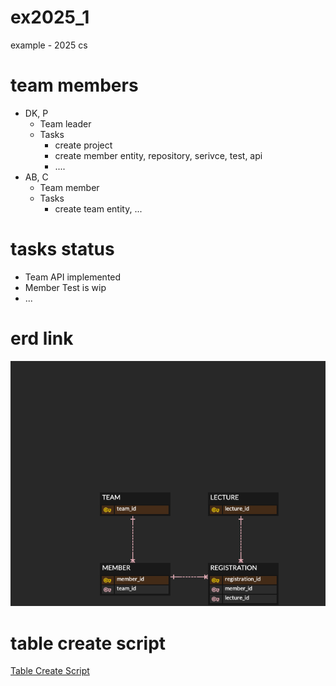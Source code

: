 # ex2025_1
example - 2025 cs

# team members
- DK, P
  - Team leader
  - Tasks
    - create project
    - create member entity, repository, serivce, test, api
    - ....
- AB, C
  - Team member
  - Tasks
    - create team entity, ...

# tasks status
- Team API implemented
- Member Test is wip
- ...

# erd link
![ERD Image](example.png)

# table create script
[Table Create Script](table_script.sql)
